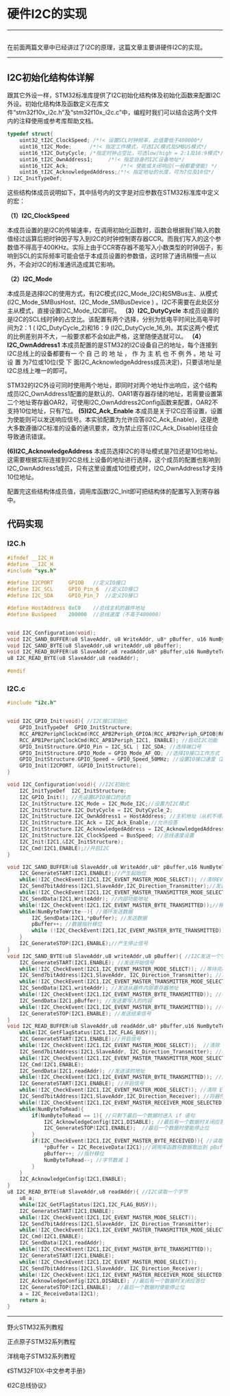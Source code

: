 # 硬件I2C的实现


------

## 



在前面两篇文章中已经讲过了I2C的原理，这篇文章主要讲硬件I2C的实现。

------



## I2C初始化结构体详解
跟其它外设一样，STM32标准库提供了I2C初始化结构体及初始化函数来配置I2C外设。初始化结构体及函数定义在库文件“stm32f10x_i2c.h”及“stm32f10x_i2c.c”中，编程时我们可以结合这两个文件内的注释使用或参考库帮助文档。

```c
typedef struct{
	uint32_tI2C_ClockSpeed; /*!< 设置SCL时钟频率，此值要低于400000*/
	uint16_tI2C_Mode;      /*!< 指定工作模式，可选I2C模式及SMBUS模式*/
	uint16_tI2C_DutyCycle; /*指定时钟占空比，可选low/high = 2:1及16:9模式*/
	uint16_tI2C_OwnAddress1;     /*!< 指定自身的I2C设备地址*/
	uint16_tI2C_Ack;                 /*!< 使能或关闭响应(一般都要使能) */
	uint16_tI2C_AcknowledgedAddress;/*!< 指定地址的长度，可为7位及10位*/
} I2C_InitTypeDef;
```
这些结构体成员说明如下，其中括号内的文字是对应参数在STM32标准库中定义的宏：

  **（1）I2C_ClockSpeed**

本成员设置的是I2C的传输速率，在调用初始化函数时，函数会根据我们输入的数值经过运算后把时钟因子写入到I2C的时钟控制寄存器CCR。而我们写入的这个参数值不得高于400KHz。实际上由于CCR寄存器不能写入小数类型的时钟因子，影响到SCL的实际频率可能会低于本成员设置的参数值，这时除了通讯稍慢一点以外，不会对I2C的标准通讯造成其它影响。

 **（2）I2C_Mode**

本成员是选择I2C的使用方式，有I2C模式(I2C_Mode_I2C)和SMBus主、从模式(I2C_Mode_SMBusHost、I2C_Mode_SMBusDevice ) 。I2C不需要在此处区分主从模式，直接设置I2C_Mode_I2C即可。
**（3）I2C_DutyCycle**
本成员设置的是I2C的SCL线时钟的占空比。该配置有两个选择，分别为低电平时间比高电平时间为2：1  ( I2C_DutyCycle_2)和16：9  (I2C_DutyCycle_16_9)。其实这两个模式的比例差别并不大，一般要求都不会如此严格，这里随便选就可以。
**（4）I2C_OwnAddress1**
本成员配置的是STM32的I2C设备自己的地址，每个连接到I2C总线上的设备都要有一 个 自 己 的 地 址 ， 作 为 主 机 也 不 例 外 。地 址 可 设 置 为7位或10位(受 下 面I2C_AcknowledgeAddress成员决定)，只要该地址是I2C总线上唯一的即可。

STM32的I2C外设可同时使用两个地址，即同时对两个地址作出响应，这个结构成员I2C_OwnAddress1配置的是默认的、OAR1寄存器存储的地址，若需要设置第二个地址寄存器OAR2，可使用I2C_OwnAddress2Config函数来配置，OAR2不支持10位地址，只有7位。
**(5)I2C_Ack_Enable**
本成员是关于I2C应答设置，设置为使能则可以发送响应信号。本实验配置为允许应答(I2C_Ack_Enable)，这是绝大多数遵循I2C标准的设备的通讯要求，改为禁止应答(I2C_Ack_Disable)往往会导致通讯错误。

**(6)I2C_AcknowledgeAddress**
本成员选择I2C的寻址模式是7位还是10位地址。这需要根据实际连接到I2C总线上设备的地址进行选择，这个成员的配置也影响到I2C_OwnAddress1成员，只有这里设置成10位模式时，I2C_OwnAddress1才支持10位地址。

配置完这些结构体成员值，调用库函数I2C_Init即可把结构体的配置写入到寄存器中。


## 代码实现
### I2C.h
```c
#ifndef __I2C_H
#define __I2C_H	 
#include "sys.h"

#define I2CPORT		GPIOB	//定义IO接口
#define I2C_SCL		GPIO_Pin_6	//定义IO接口
#define I2C_SDA		GPIO_Pin_7	//定义IO接口

#define HostAddress	0xC0	//总线主机的器件地址
#define BusSpeed	200000	//总线速度（不高于400000）


void I2C_Configuration(void);
void I2C_SAND_BUFFER(u8 SlaveAddr, u8 WriteAddr, u8* pBuffer, u16 NumByteToWrite);
void I2C_SAND_BYTE(u8 SlaveAddr,u8 writeAddr,u8 pBuffer);
void I2C_READ_BUFFER(u8 SlaveAddr,u8 readAddr,u8* pBuffer,u16 NumByteToRead);
u8 I2C_READ_BYTE(u8 SlaveAddr,u8 readAddr);
		 				    
#endif

```
### I2C.c

```c
#include "i2c.h"


void I2C_GPIO_Init(void){ //I2C接口初始化
	GPIO_InitTypeDef  GPIO_InitStructure; 	
    RCC_APB2PeriphClockCmd(RCC_APB2Periph_GPIOA|RCC_APB2Periph_GPIOB|RCC_APB2Periph_GPIOC,ENABLE);       
	RCC_APB1PeriphClockCmd(RCC_APB1Periph_I2C1, ENABLE); //启动I2C功能 
    GPIO_InitStructure.GPIO_Pin = I2C_SCL | I2C_SDA; //选择端口号                      
    GPIO_InitStructure.GPIO_Mode = GPIO_Mode_AF_OD; //选择IO接口工作方式       
    GPIO_InitStructure.GPIO_Speed = GPIO_Speed_50MHz; //设置IO接口速度（2/10/50MHz）    
	GPIO_Init(I2CPORT, &GPIO_InitStructure);
}

void I2C_Configuration(void){ //I2C初始化
	I2C_InitTypeDef  I2C_InitStructure;
	I2C_GPIO_Init(); //先设置GPIO接口的状态
	I2C_InitStructure.I2C_Mode = I2C_Mode_I2C;//设置为I2C模式
	I2C_InitStructure.I2C_DutyCycle = I2C_DutyCycle_2;
	I2C_InitStructure.I2C_OwnAddress1 = HostAddress; //主机地址（从机不得用此地址）
	I2C_InitStructure.I2C_Ack = I2C_Ack_Enable;//允许应答
	I2C_InitStructure.I2C_AcknowledgedAddress = I2C_AcknowledgedAddress_7bit; //7位地址模式
	I2C_InitStructure.I2C_ClockSpeed = BusSpeed; //总线速度设置 	
	I2C_Init(I2C1,&I2C_InitStructure);
	I2C_Cmd(I2C1,ENABLE);//开启I2C					
}

void I2C_SAND_BUFFER(u8 SlaveAddr,u8 WriteAddr,u8* pBuffer,u16 NumByteToWrite){ //I2C发送数据串（器件地址，内部地址，寄存器，数量）
	I2C_GenerateSTART(I2C1,ENABLE);//产生起始位
	while(!I2C_CheckEvent(I2C1,I2C_EVENT_MASTER_MODE_SELECT)); //清除EV5
	I2C_Send7bitAddress(I2C1,SlaveAddr,I2C_Direction_Transmitter);//发送器件地址
	while(!I2C_CheckEvent(I2C1,I2C_EVENT_MASTER_TRANSMITTER_MODE_SELECTED));//清除EV6
	I2C_SendData(I2C1,WriteAddr); //内部功能地址
	while(!I2C_CheckEvent(I2C1,I2C_EVENT_MASTER_BYTE_TRANSMITTED));//移位寄存器非空，数据寄存器已空，产生EV8，发送数据到DR既清除该事件
	while(NumByteToWrite--){ //循环发送数据	
		I2C_SendData(I2C1,*pBuffer); //发送数据
		pBuffer++; //数据指针移位
		while (!I2C_CheckEvent(I2C1,I2C_EVENT_MASTER_BYTE_TRANSMITTED));//清除EV8
	}
	I2C_GenerateSTOP(I2C1,ENABLE);//产生停止信号
}
void I2C_SAND_BYTE(u8 SlaveAddr,u8 writeAddr,u8 pBuffer){ //I2C发送一个字节（从地址，内部地址，内容）
	I2C_GenerateSTART(I2C1,ENABLE); //发送开始信号
	while(!I2C_CheckEvent(I2C1,I2C_EVENT_MASTER_MODE_SELECT)); //等待完成	
	I2C_Send7bitAddress(I2C1,SlaveAddr, I2C_Direction_Transmitter); //发送从器件地址及状态（写入）
	while(!I2C_CheckEvent(I2C1,I2C_EVENT_MASTER_TRANSMITTER_MODE_SELECTED)); //等待完成	
	I2C_SendData(I2C1,writeAddr); //发送从器件内部寄存器地址
	while(!I2C_CheckEvent(I2C1,I2C_EVENT_MASTER_BYTE_TRANSMITTED)); //等待完成	
	I2C_SendData(I2C1,pBuffer); //发送要写入的内容
	while(!I2C_CheckEvent(I2C1,I2C_EVENT_MASTER_BYTE_TRANSMITTED)); //等待完成	
	I2C_GenerateSTOP(I2C1,ENABLE); //发送结束信号
}
void I2C_READ_BUFFER(u8 SlaveAddr,u8 readAddr,u8* pBuffer,u16 NumByteToRead){ //I2C读取数据串（器件地址，寄存器，内部地址，数量）
	while(I2C_GetFlagStatus(I2C1,I2C_FLAG_BUSY));
	I2C_GenerateSTART(I2C1,ENABLE);//开启信号
	while(!I2C_CheckEvent(I2C1,I2C_EVENT_MASTER_MODE_SELECT));	//清除 EV5
	I2C_Send7bitAddress(I2C1,SlaveAddr, I2C_Direction_Transmitter); //写入器件地址
	while(!I2C_CheckEvent(I2C1,I2C_EVENT_MASTER_TRANSMITTER_MODE_SELECTED));//清除 EV6
	I2C_Cmd(I2C1,ENABLE);
	I2C_SendData(I2C1,readAddr); //发送读的地址
	while(!I2C_CheckEvent(I2C1,I2C_EVENT_MASTER_BYTE_TRANSMITTED)); //清除 EV8
	I2C_GenerateSTART(I2C1,ENABLE); //开启信号
	while(!I2C_CheckEvent(I2C1,I2C_EVENT_MASTER_MODE_SELECT)); //清除 EV5
	I2C_Send7bitAddress(I2C1,SlaveAddr,I2C_Direction_Receiver); //将器件地址传出，主机为读
	while(!I2C_CheckEvent(I2C1,I2C_EVENT_MASTER_RECEIVER_MODE_SELECTED)); //清除EV6
	while(NumByteToRead){
		if(NumByteToRead == 1){ //只剩下最后一个数据时进入 if 语句
			I2C_AcknowledgeConfig(I2C1,DISABLE); //最后有一个数据时关闭应答位
			I2C_GenerateSTOP(I2C1,ENABLE);	//最后一个数据时使能停止位
		}
		if(I2C_CheckEvent(I2C1,I2C_EVENT_MASTER_BYTE_RECEIVED)){ //读取数据
			*pBuffer = I2C_ReceiveData(I2C1);//调用库函数将数据取出到 pBuffer
			pBuffer++; //指针移位
			NumByteToRead--; //字节数减 1 
		}
	}
	I2C_AcknowledgeConfig(I2C1,ENABLE);
}
u8 I2C_READ_BYTE(u8 SlaveAddr,u8 readAddr){ //I2C读取一个字节
	u8 a;
	while(I2C_GetFlagStatus(I2C1,I2C_FLAG_BUSY));
	I2C_GenerateSTART(I2C1,ENABLE);
	while(!I2C_CheckEvent(I2C1,I2C_EVENT_MASTER_MODE_SELECT));
	I2C_Send7bitAddress(I2C1,SlaveAddr, I2C_Direction_Transmitter); 
	while(!I2C_CheckEvent(I2C1,I2C_EVENT_MASTER_TRANSMITTER_MODE_SELECTED));
	I2C_Cmd(I2C1,ENABLE);
	I2C_SendData(I2C1,readAddr);
	while(!I2C_CheckEvent(I2C1,I2C_EVENT_MASTER_BYTE_TRANSMITTED));
	I2C_GenerateSTART(I2C1,ENABLE);
	while(!I2C_CheckEvent(I2C1,I2C_EVENT_MASTER_MODE_SELECT));
	I2C_Send7bitAddress(I2C1,SlaveAddr, I2C_Direction_Receiver);
	while(!I2C_CheckEvent(I2C1,I2C_EVENT_MASTER_RECEIVER_MODE_SELECTED));
	I2C_AcknowledgeConfig(I2C1,DISABLE); //最后有一个数据时关闭应答位
	I2C_GenerateSTOP(I2C1,ENABLE);	//最后一个数据时使能停止位
	a = I2C_ReceiveData(I2C1);
	return a;
}
```



------



[^参考教程]: 

野火STM32系列教程

正点原子STM32系列教程

洋桃电子STM32系列教程

[^参考资料]: 

《STM32F10X-中文参考手册》

《I2C总线协议》



